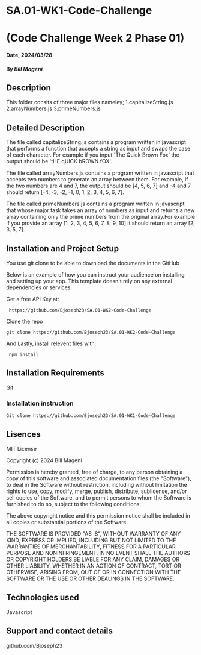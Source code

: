 # SA.01-WK1-Code-Challenge
# (Code Challenge Week 2 Phase 01)

#### Date, 2024/03/28

#### By *Bill Mageni*

## Description
This folder consits of three major files nameley;
1.capitalizeString.js
2.arrayNumbers.js
3.primeNumbers.js
## Detailed Description
The file called capitalizeString.js contains a program written in javascript that performs a function that accepts a string as input and swaps the case of each character. For example if you input 'The Quick Brown Fox' the output should be 'tHE qUICK bROWN fOX'.

The file called arrayNumbers.js contains a program written in javascript that  accepts two numbers to generate an array between them. For example, if the two numbers are 4 and 7, the output should be [4, 5, 6, 7] and -4 and 7 should return [-4, -3, -2, -1, 0, 1, 2, 3, 4, 5, 6, 7].

The file called primeNumbers.js contains a program written in javascript that whose major task takes an array of numbers as input and returns a new array containing only the prime numbers from the original array.For example if you provide an array [1, 2, 3, 4, 5, 6, 7, 8, 9, 10] it should return an array [2, 3, 5, 7].

## Installation and Project Setup
You use git clone to be able to download the documents in the GitHub

Below is an example of how you can instruct your audience on installing and setting up your app. This template doesn't rely on any external dependencies or services.

Get a free API Key at:
```
 https://github.com/Bjoseph23/SA.01-WK2-Code-Challenge

 ```
Clone the repo
```
git clone https://github.com/Bjoseph23/SA.01-WK2-Code-Challenge
```
And Lastly, install relevent files with:
```
 npm install
```
## Installation Requirements
Git

### Installation instruction
```
Git clone https://github.com/Bjoseph23/SA.01-WK1-Code-Challenge
```

## Lisences
MIT License

Copyright (c) 2024 Bill Mageni

Permission is hereby granted, free of charge, to any person obtaining a copy
of this software and associated documentation files (the "Software"), to deal
in the Software without restriction, including without limitation the rights
to use, copy, modify, merge, publish, distribute, sublicense, and/or sell
copies of the Software, and to permit persons to whom the Software is
furnished to do so, subject to the following conditions:

The above copyright notice and this permission notice shall be included in all
copies or substantial portions of the Software.

THE SOFTWARE IS PROVIDED "AS IS", WITHOUT WARRANTY OF ANY KIND, EXPRESS OR
IMPLIED, INCLUDING BUT NOT LIMITED TO THE WARRANTIES OF MERCHANTABILITY,
FITNESS FOR A PARTICULAR PURPOSE AND NONINFRINGEMENT. IN NO EVENT SHALL THE
AUTHORS OR COPYRIGHT HOLDERS BE LIABLE FOR ANY CLAIM, DAMAGES OR OTHER
LIABILITY, WHETHER IN AN ACTION OF CONTRACT, TORT OR OTHERWISE, ARISING FROM,
OUT OF OR IN CONNECTION WITH THE SOFTWARE OR THE USE OR OTHER DEALINGS IN THE
SOFTWARE.
## Technologies used

Javascript

## Support and contact details
github.com/Bjoseph23